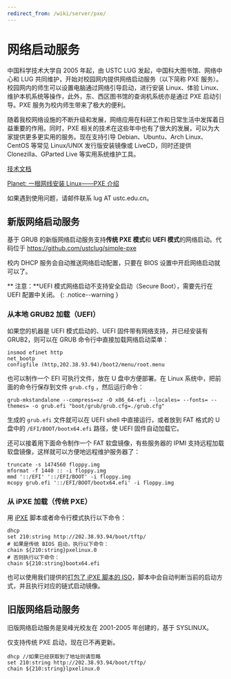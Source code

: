 ```yaml
---
redirect_from: /wiki/server/pxe/
---
```


# 网络启动服务

中国科学技术大学自 2005 年起，由 USTC LUG 发起，中国科大图书馆、网络中心和 LUG 共同维护，开始对校园网内提供网络启动服务（以下简称 PXE 服务）。校园网内的师生可以设置电脑通过网络引导启动，进行安装 Linux、体验 Linux、维护本机系统等操作，此外，东、西区图书馆的查询机系统亦是通过 PXE 启动引导。PXE 服务为校内师生带来了极大的便利。

随着我校网络设施的不断升级和发展，网络应用在科研工作和日常生活中发挥着日益重要的作用。同时，PXE 相关的技术在这些年中也有了很大的发展，可以为大家提供更多更实用的服务。现在支持引导 Debian、Ubuntu、Arch Linux、CentOS 等常见 Linux/UNIX 发行版安装镜像或 LiveCD，同时还提供 Clonezilla、GParted Live 等实用系统维护工具。

[技术文档](https://docs.ustclug.org/services/pxe/)

[Planet: 一根网线安装 Linux——PXE 介绍](/planet/2018/10/PXE-intro/)

如果遇到使用问题，请邮件联系 lug AT ustc.edu.cn。

## 新版网络启动服务

基于 GRUB 的新版网络启动服务支持**传统 PXE 模式**和 **UEFI 模式**的网络启动。代码位于 <https://github.com/ustclug/simple-pxe>

校内 DHCP 服务会自动推送网络启动配置，只要在 BIOS 设置中开启网络启动就可以了。

**<i class="fas fa-exclamation-triangle"></i> 注意：**UEFI 模式网络启动不支持安全启动（Secure Boot），需要先行在 UEFI 配置中关闭。
{: .notice--warning }

### 从本地 GRUB2 加载（UEFI）

如果您的机器是 UEFI 模式启动的、UEFI 固件带有网络支持，并已经安装有 GRUB2，则可以在 GRUB 命令行中直接加载网络启动菜单：

```shell
insmod efinet http
net_bootp
configfile (http,202.38.93.94)/boot2/menu/root.menu
```

也可以制作一个 EFI 可执行文件，放在 U 盘中方便部署。在 Linux 系统中，把前面的命令行保存到文件 `grub.cfg` ，然后运行命令：

```shell
grub-mkstandalone --compress=xz -O x86_64-efi --locales= --fonts= --themes= -o grub.efi "boot/grub/grub.cfg=./grub.cfg"
```

生成的 `grub.efi` 文件就可以在 UEFI shell 中直接运行，或者放到 FAT 格式的 U 盘中的 `/EFI/BOOT/bootx64.efi` 路径，使 UEFI 固件自动加载它。

还可以接着用下面命令制作一个 FAT 软盘镜像，有些服务器的 IPMI 支持远程加载软盘镜像，这样就可以方便地远程维护服务器了：

```shell
truncate -s 1474560 floppy.img
mformat -f 1440 :: -i floppy.img
mmd '::/EFI' '::/EFI/BOOT' -i floppy.img
mcopy grub.efi '::/EFI/BOOT/bootx64.efi' -i floppy.img
```

### 从 iPXE 加载（传统 PXE）

用 [iPXE](https://ipxe.org/) 脚本或者命令行模式执行以下命令：

```shell
dhcp
set 210:string http://202.38.93.94/boot/tftp/
# 如果是传统 BIOS 启动，执行以下命令：
chain ${210:string}pxelinux.0
# 否则执行以下命令：
chain ${210:string}bootx64.efi
```

也可以使用我们提供的[打包了 iPXE 脚本的 ISO](https://ftp.lug.ustc.edu.cn/PXE/image/ustc.ipxe.iso)，脚本中会自动判断当前的启动方式，并且执行对应的链式启动镜像。

## 旧版网络启动服务

旧版网络启动服务是吴峰光校友在 2001-2005 年创建的，基于 SYSLINUX。

仅支持传统 PXE 启动，现在已不再更新。

```shell
dhcp //如果已经获取到了地址则请忽略
set 210:string http://202.38.93.94/boot/tftp/
chain ${210:string}lpxelinux.0
```
